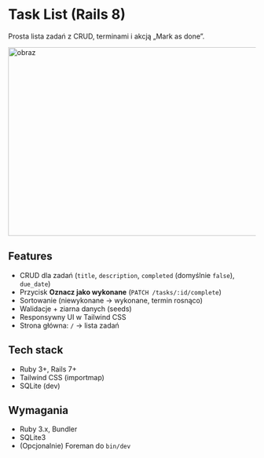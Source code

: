 # Task List (Rails 8)


Prosta lista zadań z CRUD, terminami i akcją „Mark as done”.

<img width="726" height="384" alt="obraz" src="https://github.com/user-attachments/assets/042843f9-923c-4296-b7ce-281badb479f3" />

## Features
- CRUD dla zadań (`title`, `description`, `completed` (domyślnie `false`), `due_date`)
- Przycisk **Oznacz jako wykonane** (`PATCH /tasks/:id/complete`)
- Sortowanie (niewykonane → wykonane, termin rosnąco)
- Walidacje + ziarna danych (seeds)
- Responsywny UI w Tailwind CSS
- Strona główna: `/` → lista zadań

## Tech stack
- Ruby 3+, Rails 7+
- Tailwind CSS (importmap)
- SQLite (dev)

## Wymagania
- Ruby 3.x, Bundler
- SQLite3
- (Opcjonalnie) Foreman do `bin/dev`
